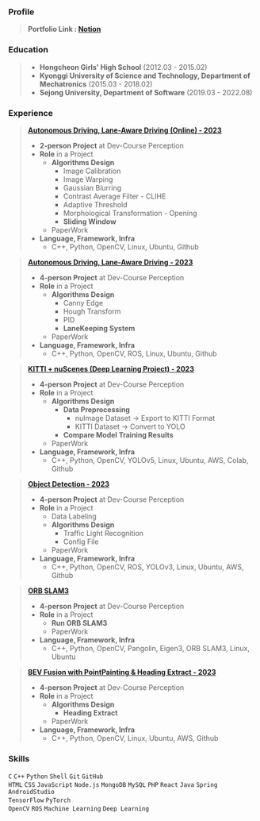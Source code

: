 ### Profile

> ****Portfolio Link : <a href = https://www.notion.so/J-s-Portfolio-0e818bc5e9904f428b1d222e8dbee99a>Notion</a>**** 


### Education

> - **Hongcheon Girls' High School** (2012.03 - 2015.02)
> - **Kyonggi University of Science and Technology, Department of Mechatronics** (2015.03 - 2018.02)
> - **Sejong University, Department of Software** (2019.03 - 2022.08)


### Experience

> ****<a href = https://www.notion.so/Online-Xycar-Drive-85248b2069b049159c92788a1746529c>Autonomous Driving, Lane-Aware Driving (Online) - 2023</a>****
> 
> - **2-person Project** at Dev-Course Perception
> - **Role** in a Project
>     - **Algorithms Design**
>         - Image Calibration
>         - Image Warping
>         - Gaussian Blurring
>         - Contrast Average Filter - CLIHE
>         - Adaptive Threshold
>         - Morphological Transformation - Opening
>         - **Sliding Window**
>     - PaperWork
> - **Language, Framework, Infra**
>     - C++, Python, OpenCV, Linux, Ubuntu, Github

> ****<a href = https://www.notion.so/Offline-Xycar-Drive-b395e5a9a12b4458b6e1705aa91a4116>Autonomous Driving, Lane-Aware Driving - 2023</a>****
> 
> - **4-person Project** at Dev-Course Perception
> - **Role** in a Project
>     - **Algorithms Design**
>         - Canny Edge
>         - Hough Transform
>         - PID
>         - **LaneKeeping System**
>     - PaperWork
> - **Language, Framework, Infra**
>     - C++, Python, OpenCV, ROS, Linux, Ubuntu, Github

> ****<a href = https://www.notion.so/KITTI-nuScenes-Deep-Learning-e3b5c4c9ea6f4fc294e3d41a2f75380d>KITTI + nuScenes (Deep Learning Project) - 2023</a>****
> 
> - **4-person Project** at Dev-Course Perception
> - **Role** in a Project
>     - **Algorithms Design**
>         - **Data Preprocessing**
>             - nuImage Dataset → Export to KITTI Format
>             - KITTI Dataset → Convert to YOLO
>         - **Compare Model Training Results**
>     - PaperWork
> - **Language, Framework, Infra**
>     - C++, Python, OpenCV, YOLOv5, Linux, Ubuntu, AWS, Colab, Github

> ****<a href = https://www.notion.so/Object-Detection-8e6952e4ae7f4e89ba63f8db68139014>Object Detection - 2023</a>****
> 
> - **4-person Project** at Dev-Course Perception
> - **Role** in a Project
>     - Data Labeling
>     - **Algorithms Design**
>         - Traffic Light Recognition
>         - Config File
>     - PaperWork
> - **Language, Framework, Infra**
>     - C++, Python, OpenCV, ROS, YOLOv3, Linux, Ubuntu, AWS, Github

> ****<a href = https://www.notion.so/ORB-SLAM3-d2d8d426aae84e448c410cfdbd4ed169>ORB SLAM3</a>****
> 
> - **4-person Project** at Dev-Course Perception
> - **Role** in a Project
>     - **Run ORB SLAM3**
>     - PaperWork
> - **Language, Framework, Infra**
>     - C++, Python, OpenCV, Pangolin, Eigen3, ORB SLAM3, Linux, Ubuntu

> ****<a href = https://www.notion.so/BEV-Fusion-with-PointPainting-Heading-Extract-b3b0f04b4cc04e64956f6af3e98fd003>BEV Fusion with PointPainting & Heading Extract - 2023</a>****
> 
> - **4-person Project** at Dev-Course Perception
> - **Role** in a Project
>     - **Algorithms Design**
>         - **Heading Extract**
>     - PaperWork
> - **Language, Framework, Infra**
>     - C++, Python, OpenCV, Linux, Ubuntu, AWS, Github

### Skills

`C` `C++` `Python` `Shell` `Git` `GitHub` <br>
`HTML` `CSS` `JavaScript` `Node.js` `MongoDB` `MySQL` `PHP` `React` 
`Java` `Spring` `AndroidStudio` <br>
`TensorFlow` `PyTorch` <br>
`OpenCV` `ROS` `Machine Learning` `Deep Learning` 
